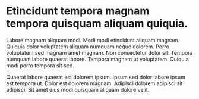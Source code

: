 # Etincidunt tempora magnam tempora quisquam aliquam quiquia.

Labore magnam aliquam modi. Modi modi etincidunt aliquam magnam. Quiquia dolor voluptatem aliquam numquam neque dolorem. Porro voluptatem sed magnam amet magnam. Non consectetur dolor sit. Tempora numquam labore quaerat labore. Tempora magnam ut voluptatem. Quiquia modi porro tempora sit sed.

Quaerat labore quaerat est dolorem ipsum. Ipsum sed dolor labore ipsum est tempora ut. Dolor est dolorem magnam. Adipisci dolorem adipisci sit adipisci. Sit amet eius modi quisquam aliquam dolore velit.

